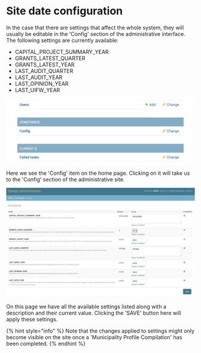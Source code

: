 # Site date configuration

In the case that there are settings that affect the whole system, they will usually be editable in the 'Config' section of the administrative interface. The following settings are currently available:

* CAPITAL\_PROJECT\_SUMMARY\_YEAR
* GRANTS\_LATEST\_QUARTER
* GRANTS\_LATEST\_YEAR
* LAST\_AUDIT\_QUARTER
* LAST\_AUDIT\_YEAR
* LAST\_OPINION\_YEAR
* LAST\_UIFW\_YEAR

![](<../.gitbook/assets/Screenshot 2020-12-22 at 09.23.37.png>)

Here we see the 'Config' item on the home page. Clicking on it will take us to the 'Config' section of the administrative site.

![](../.gitbook/assets/constanceconf.png)

On this page we have all the available settings listed along with a description and their current value. Clicking the 'SAVE' button here will apply these settings.

{% hint style="info" %}
Note that the changes applied to settings might only become visible on the site once a 'Municipality Profile Compilation' has been completed.
{% endhint %}
